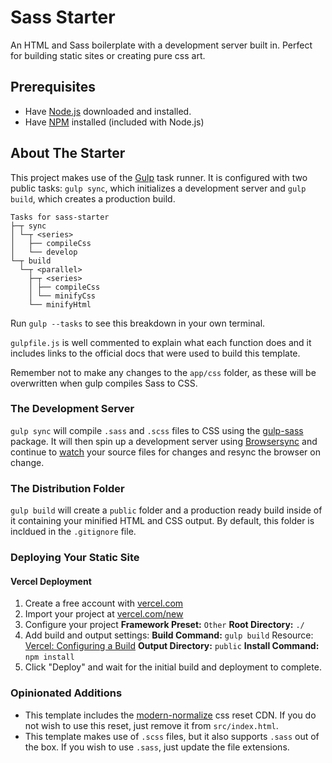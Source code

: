 # Sass Starter

An HTML and Sass boilerplate with a development server built in. Perfect for building static sites or creating pure css art.

## Prerequisites

- Have [Node.js](https://nodejs.org/en) downloaded and installed.
- Have [NPM](<https://en.wikipedia.org/wiki/Npm_(software)>) installed (included with Node.js)

## About The Starter

This project makes use of the [Gulp](https://gulpjs.com/) task runner. It is configured with two public tasks: `gulp sync`, which initializes a development server and `gulp build`, which creates a production build.

```
Tasks for sass-starter
├─┬ sync
│ └─┬ <series>
│   ├── compileCss
│   └── develop
└─┬ build
  └─┬ <parallel>
    ├─┬ <series>
    │ ├── compileCss
    │ └── minifyCss
    └── minifyHtml
```

Run `gulp --tasks` to see this breakdown in your own terminal.

`gulpfile.js` is well commented to explain what each function does and it includes links to the official docs that were used to build this template.

Remember not to make any changes to the `app/css` folder, as these will be overwritten when gulp compiles Sass to CSS.

### The Development Server

`gulp sync` will compile `.sass` and `.scss` files to CSS using the [gulp-sass](https://github.com/dlmanning/gulp-sass) package. It will then spin up a development server using [Browsersync](https://browsersync.io/docs/gulp) and continue to [watch](https://gulpjs.com/docs/en/getting-started/watching-files/#watched-events) your source files for changes and resync the browser on change.

### The Distribution Folder

`gulp build` will create a `public` folder and a production ready build inside of it containing your minified HTML and CSS output. By default, this folder is incldued in the `.gitignore` file.

### Deploying Your Static Site

#### Vercel Deployment

1. Create a free account with [vercel.com](https://vercel.com)
1. Import your project at [vercel.com/new](https://vercel.com/new)
1. Configure your project
   **Framework Preset:** `Other`
   **Root Directory:** `./`
1. Add build and output settings:
   **Build Command:** `gulp build`
   Resource: [Vercel: Configuring a Build](https://vercel.com/docsconcepts/deployments/configure-a-build)
   **Output Directory:** `public`
   **Install Command:** `npm install`
1. Click "Deploy" and wait for the initial build and deployment to complete.

### Opinionated Additions

- This template includes the [modern-normalize](https://github.com/sindresorhus/modern-normalize) css reset CDN. If you do not wish to use this reset, just remove it from `src/index.html`.
- This template makes use of `.scss` files, but it also supports `.sass` out of the box. If you wish to use `.sass`, just update the file extensions.

